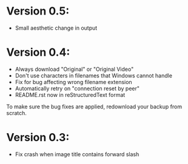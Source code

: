 # Version 0.5:

- Small aesthetic change in output

# Version 0.4:

- Always download "Original" or "Original Video"
- Don't use characters in filenames that Windows cannot handle
- Fix for bug affecting wrong filename extension
- Automatically retry on "connection reset by peer"
- README.rst now in reStructuredText format

To make sure the bug fixes are applied, redownload your backup from scratch.

# Version 0.3:

- Fix crash when image title contains forward slash
